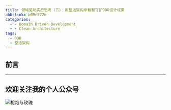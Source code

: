 ```yaml
---
title: 领域驱动实战思考（五）：用整洁架构承载和守护DDD设计成果
abbrlink: b69e772e
categories:
  - - Domain Driven Development
  - - Clean Architecture
tags:
  - DDD
  - 整洁架构
---
```


## 前言

<!-- more -->

---

## 欢迎关注我的个人公众号

![枪炮与玫瑰](https://huhao-dev.oss-cn-beijing.aliyuncs.com/2020-01-20-wechat.png)